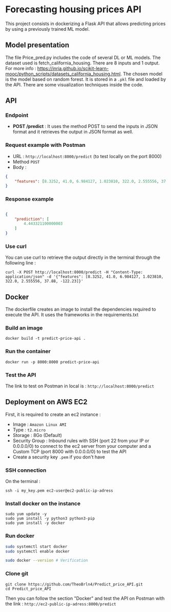 # Forecasting housing prices API
This project consists in dockerizing a Flask API that allows predicting prices by using a previously trained ML model.

## Model presentation
The file Price_pred.py includes the code of several DL or ML models. The dataset used is fetch_california_housing. There are 8 inputs and 1 output. For more info : https://inria.github.io/scikit-learn-mooc/python_scripts/datasets_california_housing.html. The chosen model is the model based on random forest. It is stored in a `.pkl` file and loaded by the API. There are some visualization techniques inside the code.

## API
### Endpoint
- **POST /predict** : It uses the method POST to send the inputs in JSON format and it retrieves the output in JSON format as well.

### Request example with Postman

- URL : `http://localhost:8000/predict` (to test locally on the port 8000)
- Method `POST`
- Body : 
``` JSON
{
    "features": [8.3252, 41.0, 6.984127, 1.023810, 322.0, 2.555556, 37.88, -122.23]
}
```
### Response example
``` JSON

{
    "prediction": [
        4.443321100000003
    ]
}
```
### Use curl
You can use curl to retrieve the output directly in the terminal through the following line :
```
curl -X POST http://localhost:8000/predict -H "Content-Type: application/json" -d '{"features": [8.3252, 41.0, 6.984127, 1.023810, 322.0, 2.555556, 37.88, -122.23]}'
```
## Docker
The dockerfile creates an image to install the dependencies required to execute the API. It uses the frameworks in the requirements.txt

### Build an image
```
docker build -t predict-price-api .
```
### Run the container
```
docker run -p 8000:8000 predict-price-api
```
### Test the API
The link to test on Postman in local is : `http://localhost:8000/predict`

## Deployment on AWS EC2
First, it is required to create an ec2 instance :
 - Image : `Amazon Linux AMI`
 - Type : `t2.micro`
 - Storage : 8Go (Default)
 - Security Group : Inbound rules with SSH (port 22 from your IP or 0.0.0.0/0) to connect to the ec2 server from your computer and a Custom TCP (port 8000 with 0.0.0.0/0) to test the API
 - Create a security key `.pem` if you don't have

### SSH connection
On the terminal :
```
ssh -i my_key.pem ec2-user@ec2-public-ip-adress
```
### Install docker on the instance
```
sudo yum update -y
sudo yum install -y python3 python3-pip
sudo yum install -y docker
```
### Run docker
```BASH
sudo systemctl start docker
sudo systemctl enable docker

sudo docker --version # Verification
```
### Clone git
```
git clone https://github.com/TheoBrln4/Predict_price_API.git
cd Predict_price_API
```
Then you can follow the section "Docker" and test the API on Postman with the link : 
`http://ec2-public-ip-adress:8000/predict`

